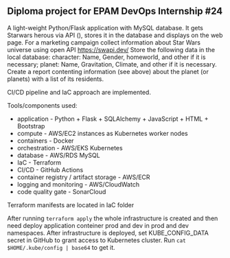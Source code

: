 ## Diploma project for EPAM DevOps Internship #24

A light-weight Python/Flask application with MySQL database.
It gets Starwars herous  via API (), stores it in the database and displays on the web page.
For a marketing campaign collect information about Star Wars universe using open API https://swapi.dev/ Store the following data in the local database: character: Name, Gender, homeworld, and other if it is necessary; planet: Name, Gravitation, Climate, and other if it is necessary. Create a report contenting information (see above) about the planet (or planets) with a list of its residents.

CI/CD pipeline and IaC approach are implemented. 

Tools/components used:
 * application - Python + Flask + SQLAlchemy + JavaScript + HTML + Bootstrap
 * compute - AWS/EC2 instances as Kubernetes worker nodes
 * containers - Docker
 * orchestration - AWS/EKS Kubernetes
 * database - AWS/RDS MySQL
 * IaC - Terraform
 * CI/CD - GitHub Actions
 * container registry / artifact storage - AWS/ECR
 * logging and monitoring - AWS/CloudWatch
 * code quality gate - SonarCloud

Terraform manifests are located in IaC folder

After running ```terraform apply``` the whole infrastructure is created and then need deploy application conteiner prod and dev in prod and dev namespaces.
After infrastructure is deployed, set KUBE_CONFIG_DATA secret in GitHub to grant access to Kubernetes cluster. Run ```cat $HOME/.kube/config | base64``` to get it.